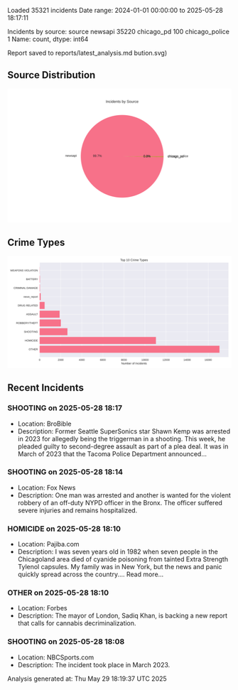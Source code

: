 
Loaded 35321 incidents
Date range: 2024-01-01 00:00:00 to 2025-05-28 18:17:11

Incidents by source:
source
newsapi           35220
chicago_pd          100
chicago_police        1
Name: count, dtype: int64

Report saved to reports/latest_analysis.md
bution.svg)

## Source Distribution
![Source Distribution](images/source_distribution.svg)

## Crime Types
![Crime Types](images/crime_types.svg)

## Recent Incidents

### SHOOTING on 2025-05-28 18:17
- Location: BroBible
- Description: Former Seattle SuperSonics star Shawn Kemp was arrested in 2023 for allegedly being the triggerman in a shooting. This week, he pleaded guilty to second-degree assault as part of a plea deal. It was in March of 2023 that the Tacoma Police Department announced…


### SHOOTING on 2025-05-28 18:14
- Location: Fox News
- Description: One man was arrested and another is wanted for the violent robbery of an off-duty NYPD officer in the Bronx. The officer suffered severe injuries and remains hospitalized.


### HOMICIDE on 2025-05-28 18:10
- Location: Pajiba.com
- Description: I was seven years old in 1982 when seven people in the Chicagoland area died of cyanide poisoning from tainted Extra Strength Tylenol capsules. My family was in New York, but the news and panic quickly spread across the country....
Read more...


### OTHER on 2025-05-28 18:10
- Location: Forbes
- Description: The mayor of London, Sadiq Khan, is backing a new report that calls for cannabis decriminalization.


### SHOOTING on 2025-05-28 18:08
- Location: NBCSports.com
- Description: The incident took place in March 2023.

Analysis generated at: Thu May 29 18:19:37 UTC 2025
